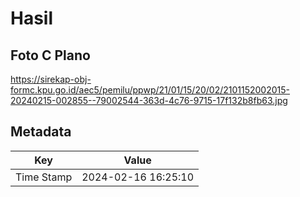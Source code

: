 # Hasil

## Foto C Plano

https://sirekap-obj-formc.kpu.go.id/aec5/pemilu/ppwp/21/01/15/20/02/2101152002015-20240215-002855--79002544-363d-4c76-9715-17f132b8fb63.jpg


## Metadata

| Key        | Value               |
| ---------- | ------------------- |
| Time Stamp | 2024-02-16 16:25:10 |



